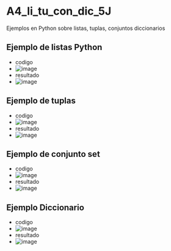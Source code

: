 # A4_li_tu_con_dic_5J
Ejemplos en Python sobre listas, tuplas, conjuntos diccionarios
## Ejemplo de listas Python
- codigo
-  ![image](https://github.com/user-attachments/assets/2c260ee1-019a-4f7f-821c-387f59839ffb)
- resultado
-  ![image](https://github.com/user-attachments/assets/45da7c26-7375-41c6-a06a-d2b8695bc717)
## Ejemplo de tuplas
- codigo
- ![image](https://github.com/user-attachments/assets/5e25ffb3-82c7-40fb-9fbe-b993faf305f3)
- resultado
- ![image](https://github.com/user-attachments/assets/1755dc88-549e-4bcf-9527-481617bc41a0)
## Ejemplo de conjunto set
- codigo
- ![image](https://github.com/user-attachments/assets/e18abb43-b068-45c2-8351-974408777432)
- resultado
- ![image](https://github.com/user-attachments/assets/168c302a-d135-40c8-9b52-66da4daab1bc)
## Ejemplo Diccionario
- codigo
- ![image](https://github.com/user-attachments/assets/cde8ce3d-6281-4225-a488-d3b540714b5f)
- resultado
- ![image](https://github.com/user-attachments/assets/c85168f1-edbf-4752-b8b4-a88a98c0fca0)
